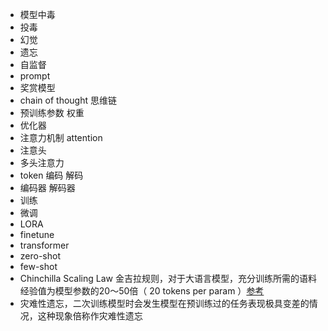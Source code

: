 * 模型中毒
* 投毒
* 幻觉
* 遗忘
* 自监督
* prompt
* 奖赏模型
* chain of thought 思维链
* 预训练参数 权重
* 优化器
* 注意力机制 attention
* 注意头
* 多头注意力
* token 编码 解码
* 编码器 解码器
* 训练
* 微调
* LORA
* finetune
* transformer
* zero-shot
* few-shot
* Chinchilla Scaling Law 金吉拉规则，对于大语言模型，充分训练所需的语料经验值为模型参数的20～50倍（ 20 tokens per param ）[参考](https://lifearchitect.ai/chinchilla/#:~:text=In%20Sep%2F2022%2C%20DeepMind%20%28Chinchilla%20paper%29%20found%20new%20data,train%20a%20data-optimal%20LLM%20of%20size%2070B%20parameters)
* 灾难性遗忘，二次训练模型时会发生模型在预训练过的任务表现极具变差的情况，这种现象倍称作灾难性遗忘